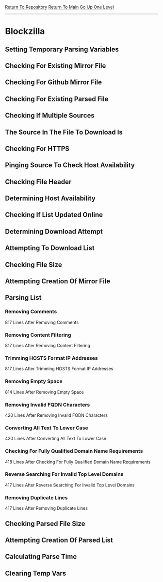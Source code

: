 [Return To Repository](https://github.com/deathbybandaid/piholeparser/)
[Return To Main](https://github.com/deathbybandaid/piholeparser/blob/master/RecentRunLogs/Mainlog.md)
[Go Up One Level](https://github.com/deathbybandaid/piholeparser/blob/master/RecentRunLogs/TopLevelScripts/30-Processing-External-Blacklists.md)
____________________________________
# Blockzilla
## Setting Temporary Parsing Variables
## Checking For Existing Mirror File
## Checking For Github Mirror File
## Checking For Existing Parsed File
## Checking If Multiple Sources
## The Source In The File To Download Is
## Checking For HTTPS
## Pinging Source To Check Host Availability
## Checking File Header
## Determining Host Availability
## Checking If List Updated Online
## Determining Download Attempt
## Attempting To Download List
## Checking File Size
## Attempting Creation Of Mirror File
## Parsing List
### Removing Comments
817 Lines After Removing Comments
### Removing Content Filtering
817 Lines After Removing Content Filtering
### Trimming HOSTS Format IP Addresses
817 Lines After Trimming HOSTS Format IP Addresses
### Removing Empty Space
814 Lines After Removing Empty Space
### Removing Invalid FQDN Characters
420 Lines After Removing Invalid FQDN Characters
### Converting All Text To Lower Case
420 Lines After Converting All Text To Lower Case
### Checking For Fully Qualified Domain Name Requirements
418 Lines After Checking For Fully Qualified Domain Name Requirements
### Reverse Searching For Invalid Top Level Domains
417 Lines After Reverse Searching For Invalid Top Level Domains
### Removing Duplicate Lines
417 Lines After Removing Duplicate Lines
## Checking Parsed File Size
## Attempting Creation Of Parsed List
## Calculating Parse Time
## Clearing Temp Vars
